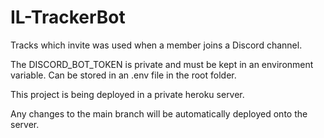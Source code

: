# IL-TrackerBot
 Tracks which invite was used when a member joins a Discord channel.

The DISCORD_BOT_TOKEN is private and must be kept in an environment variable. Can be stored in an .env file in the root folder.

This project is being deployed in a private heroku server.

Any changes to the main branch will be automatically deployed onto the server.
